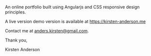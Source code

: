 An online portfolio built using Angularjs and CSS responsive design principles.

A live version demo version is available at https://kirsten-anderson.me

Contact me at anders.kirsten@gmail.com.

Thank you,

Kirsten Anderson
